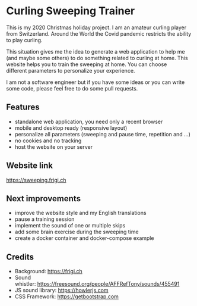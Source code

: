 # Curling Sweeping Trainer

This is my 2020 Christmas holiday project. I am an amateur curling player from Switzerland. Around the World the Covid pandemic restricts the ability to play curling.

This situation gives me the idea to generate a web application to help me (and maybe some others) to do something related to curling at home. This website helps you to train the sweeping at home. You can choose different parameters to personalize your experience.

I am not a software engineer but if you have some ideas or you can write some code, please feel free to do some pull requests.

## Features

- standalone web application, you need only a recent browser
- mobile and desktop ready (responsive layout)
- personalize all parameters (sweeping and pause time, repetition and ...)
- no cookies and no tracking
- host the website on your server

## Website link
https://sweeping.frigi.ch

## Next improvements

- improve the website style and my English translations
- pause a training session
- implement the sound of one or multiple skips
- add some brain exercise during the sweeping time
- create a docker container and docker-compose example

## Credits

- Background: https://frigi.ch
- Sound whistler: https://freesound.org/people/AFFRefTony/sounds/455491
- JS sound library: https://howlerjs.com
- CSS Framework: https://getbootstrap.com
